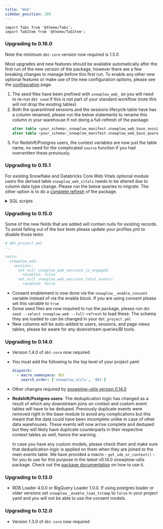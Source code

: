```yaml
---
title: "Web"
sidebar_position: 200
---
```

```mdx-code-block
import Tabs from '@theme/Tabs';
import TabItem from '@theme/TabItem';
```

### Upgrading to 0.16.0

Note the minimum `dbt-core` version now required is 1.5.0

Most upgrades and new features should be available automatically after the first run of the new version of the package, however there are a few breaking changes to manage before this first run. To enable any other new optional features or make use of the new configuration options, please see the [configuration](/docs/modeling-your-data/modeling-your-data-with-dbt/dbt-configuration/web/index.md) page.

1. The seed files have been prefixed with `snowplow_web_` so you will need to re-run `dbt seed` if this is not part of your standard workflow (note this will not drop the existing tables)
2. Both the quarantined sessions and the sessions lifecycle table have has a column renamed, please run the below statements to rename this column in your warehouse if not doing a full-refresh of the package.
    ```sql
    alter table <your_schema>_snowplow_manifest.snowplow_web_base_sessions_lifecycle_manifest rename column session_id to session_identifier;
    alter table <your_schema>_snowplow_manifest.snowplow_web_base_quarantined_sessions rename column session_id to session_identifier;
    ```
3. For Redshift/Postgres users, the context variables are now just the table name, no need for the complicated `source` function if you had overwritten these previously.

### Upgrading to 0.15.1

For existing Snowflake and Databricks Core Web Vitals optional module users the derived table `snowplow_web_vitals` needs to be altered due to column data type change. Please run the below queries to migrate.
The other option is to do a [complete refresh](/docs/modeling-your-data/modeling-your-data-with-dbt/dbt-operation/full-or-partial-refreshes/index.md#complete-refresh-of-snowplow-package) of the package.

<details>
  <summary>SQL scripts</summary>
<Tabs groupId="warehouse" queryString>
<TabItem value="snowflake" label="snowflake" default>

```sql
create table (your_schema)_derived.snowplow_web_vitals_new
(

    event_id               STRING,
    event_name             STRING,
    app_id                 STRING,
    platform               STRING,
    domain_userid          STRING,
    user_id                STRING,
    page_view_id           STRING,
    domain_sessionid       STRING,
    collector_tstamp       TIMESTAMP,
    derived_tstamp         TIMESTAMP,
    load_tstamp            TIMESTAMP,
    geo_country            STRING,
    page_url               STRING,
    url_group              STRING,
    page_title             STRING,
    useragent              STRING,
    device_class           STRING,
    device_name            STRING,
    agent_name             STRING,
    agent_version          STRING,
    operating_system_name  STRING,
    lcp                    DECIMAL(14, 4),
    fcp                    DECIMAL(14, 4),
    fid                    DECIMAL(14, 4),
    cls                    DECIMAL(14, 4),
    inp                    DECIMAL(14, 4),
    ttfb                   DECIMAL(14, 4),
    navigation_type        STRING,
    dedupe_index           INT,
    lcp_result             STRING,
    fid_result             STRING,
    cls_result             STRING,
    ttfb_result            STRING,
    inp_result             STRING
);

insert into (your_schema)_derived.snowplow_web_vitals_new  select * from (your_schema)_derived.snowplow_web_vitals;
drop table (your_schema)_derived.snowplow_web_vitals;
alter table (your_schema)_derived.snowplow_web_vitals_new rename to (your_schema)_derived.snowplow_web_vitals;
```

</TabItem>

<TabItem value="databricks" label="databricks">

```sql
create table (your_schema)_derived.snowplow_web_vitals_new
(
    event_id               STRING,
    event_name             STRING,
    app_id                 STRING,
    platform               STRING,
    domain_userid          STRING,
    user_id                STRING,
    page_view_id           STRING,
    domain_sessionid       STRING,
    collector_tstamp       TIMESTAMP,
    derived_tstamp         TIMESTAMP,
    load_tstamp            TIMESTAMP,
    geo_country            STRING,
    page_url               STRING,
    url_group              STRING,
    page_title             STRING,
    useragent              STRING,
    device_class           STRING,
    device_name            STRING,
    agent_name             STRING,
    agent_version          STRING,
    operating_system_name  STRING,
    lcp                    DECIMAL(14, 4),
    fcp                    DECIMAL(14, 4),
    fid                    DECIMAL(14, 4),
    cls                    DECIMAL(14, 4),
    inp                    DECIMAL(14, 4),
    ttfb                   DECIMAL(14, 4),
    navigation_type        STRING,
    dedupe_index           INT,
    lcp_result             STRING,
    fid_result             STRING,
    cls_result             STRING,
    ttfb_result            STRING,
    inp_result             STRING
);

insert into (your_schema)_derived.snowplow_web_vitals_new  select * from (your_schema)_derived.snowplow_web_vitals;
drop table (your_schema)_derived.snowplow_web_vitals;
create table (your_schema)_derived.snowplow_web_vitals select * from (your_schema)_derived.snowplow_web_vitals_new;
drop table (your_schema)_derived.snowplow_web_vitals_new;

```

</TabItem>
</Tabs>
</details>

### Upgrading to 0.15.0

Some of the new fields that are added will contain nulls for existing records. To avoid failing out of the box tests please update your profiles.yml to disable those tests:

```yml
# dbt_project.yml
...

tests:
  snowplow_web:
    sessions:
      not_null_snowplow_web_sessions_is_engaged:
        +enabled: false
      not_null_snowplow_web_sessions_total_events:
        +enabled: false
```

- Consent enablement is now done via the `snowplow__enable_consent` variable instead of via the enable block. If you are using consent please set this variable to `true`
- Some seed files are now required to run the package, please run `dbt seed --select snowplow_web --full-refresh` to load these. The schema they are loaded to can be changed in your `dbt_project.yml`
- New columns will be auto-added to users, sessions, and page views tables, please be aware for any downstream queries/BI tools.

### Upgrading to 0.14.0

- Version 1.4.0 of `dbt-core` now required
- You must add the following to the top level of your project yaml
    ```yml title="dbt_project.yml"
    dispatch:
      - macro_namespace: dbt
        search_order: ['snowplow_utils', 'dbt']
    ```
- Other changes required by [snowplow-utils version 0.14.0](/docs/modeling-your-data/modeling-your-data-with-dbt/migration-guides/utils/index.md#upgrading-to-0140)

- **Redshift/Postgres users**: The deduplication logic has changed as a result of which any downstream joins on context and custom event tables will have to be deduped. Previously duplicate events were removed right in the base module to avoid any complications but this meant that the data could have been incomplete unlike in case of other data warehouses. These events will now arrive complete and deduped but they will likely have duplicate counterparts in their respective context tables as well, hence the warning.

    In case you have any custom models, please check them and make sure that deduplication logic is applied on them when they are joined to the main events table. We have provided a macro - `get_sde_or_context()` - for you to use for this purpose in the latest v0.14.0 snowplow-utils package. Check out the [package documentation](https://snowplow.github.io/dbt-snowplow-utils/#!/overview/snowplow_utils) on how to use it.

### Upgrading to 0.13.0
- RDB Loader 4.0.0 or BigQuery Loader 1.0.0. If using postgres loader or older versions set `snowplow__enable_load_tstamp` to `false` in your project yaml and you will not be able to use the consent models.


### Upgrading to 0.12.0
- Version 1.3.0 of `dbt-core` now required
